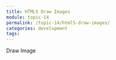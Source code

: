 ```yaml
---
title: HTML5 Draw Images
module: topic-14
permalink: /topic-14/html5-draw-images/
categories: development
tags:
---
```


Draw Image
<script>
var c = document.getElementById("myCanvas");
var ctx = c.getContext("2d");
var img = document.getElementById("scream");
ctx.drawImage(img, 10, 10);
</script>